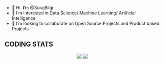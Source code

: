 - 👋 Hi, I’m @SurajBilgi
- 👀 I’m interested in Data Science/ Machine Learning/ Artificial Intelligence
- 💞️ I’m looking to collaborate on Open Source Projects and Product based Projects

## **CODING STATS**
<p align = 'center'>
    <img src='https://github-readme-stats-sigma-five.vercel.app/api?username=SurajBilgi&count_private=true&include_all_commits=true&show_icons=true&theme=gotham&hide_border=true&line_height=27'/>
    <img src='https://github-readme-stats-sigma-five.vercel.app/api/top-langs/?username=SurajBilgi&show_icons=true&hide=php,html,typescript,css,markdown&theme=gotham&line_height=27&hide_border=true'/>
</p>

<!---
SurajBilgi/SurajBilgi is a ✨ special ✨ repository because its `README.md` (this file) appears on your GitHub profile.
You can click the Preview link to take a look at your changes.
--->
